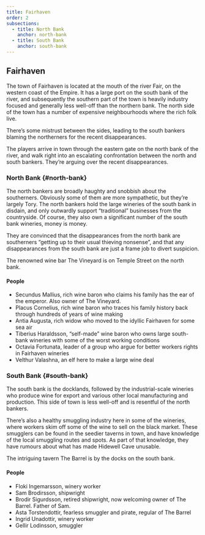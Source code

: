 ```yaml
---
title: Fairhaven
order: 2
subsections:
  - title: North Bank
    anchor: north-bank
  - title: South Bank
    anchor: south-bank
---
```


## Fairhaven

The town of Fairhaven is located at the mouth of the river Fair, on the
western coast of the Empire. It has a large port on the south bank of the
river, and subsequently the southern part of the town is heavily industry
focused and generally less well-off than the northern bank. The north side of
the town has a number of expensive neighbourhoods where the rich folk live.

There’s some mistrust between the sides, leading to the south bankers blaming
the northerners for the recent disappearances.

The players arrive in town through the eastern gate on the north bank of the
river, and walk right into an escalating confrontation between the north and
south bankers. They’re arguing over the recent disappearances.

### North Bank {#north-bank}

The north bankers are broadly haughty and snobbish about the southerners.
Obviously some of them are more sympathetic, but they’re largely Tory.
The north bankers hold the large wineries of the south bank in disdain,
and only outwardly support “traditional” businesses from the countryside.
Of course, they also own a significant number of the south bank wineries,
money is money.

They are convinced that the disappearances from the north bank are
southerners “getting up to their usual thieving nonsense”, and that
any disappearances from the south bank are just a frame job to divert
suspicion.

The renowned wine bar The Vineyard is on Temple Street on the north bank.

#### People

- Secundus Mallius, rich wine baron who claims his family has the ear of
  the emperor. Also owner of The Vineyard.
- Placus Cornelius, rich wine baron who traces his family history back
  through hundreds of years of wine making
- Antia Augusta, rich widow who moved to the idyllic Fairhaven for some
  sea air
- Tiberius Haraldsson, “self-made” wine baron who owns large south-bank
  wineries with some of the worst working conditions
- Octavia Fortunata, leader of a group who argue for better workers rights
  in Fairhaven wineries
- Velthur Valashna, an elf here to make a large wine deal

### South Bank {#south-bank}

The south bank is the docklands, followed by the industrial-scale wineries
who produce wine for export and various other local manufacturing and
production. This side of town is less well-off and is resentful of the
north bankers.

There’s also a healthy smuggling industry here in some of the wineries,
where workers skim off some of the wine to sell on the black market.
These smugglers can be found in the seedier taverns in town, and have
knowledge of the local smuggling routes and spots. As part of that
knowledge, they have rumours about what has made Hidewell Cave unusable.

The intriguing tavern The Barrel is by the docks on the south bank.

#### People

- Floki Ingemarsson, winery worker
- Sam Brodirsson, shipwright
- Brodir Sigurdsson, retired shipwright, now welcoming owner of The Barrel.
  Father of Sam.
- Asta Torstendottir, fearless smuggler and pirate, regular of The Barrel
- Ingrid Unadottir, winery worker
- Gellir Lodinsson, smuggler
